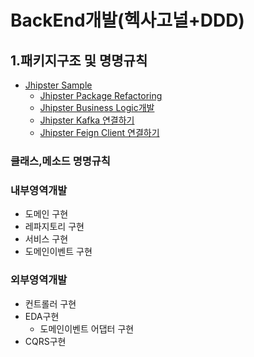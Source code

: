 # BackEnd개발(헥사고널+DDD)

## 1.패키지구조 및 명명규칙

- [Jhipster Sample](/contents/jhipster_guide.md)
  - [Jhipster Package Refactoring](/contents/jhipster_package_ref.md)
  - [Jhipster Business Logic개발](/contents/jhipster_businesslogic.md)
  - [Jhipster Kafka 연결하기](/contents/jhipster_kafka.md)
  - [Jhipster Feign Client 연결하기](/contents/jhipster_feign.md)
  
### 클래스,메소드 명명규칙

### 내부영역개발
- 도메인 구현
- 레파지토리 구현
- 서비스 구현
- 도메인이벤트 구현

### 외부영역개발
- 컨트롤러 구현
- EDA구현
  - 도메인이벤트 어댑터 구현
- CQRS구현

  
